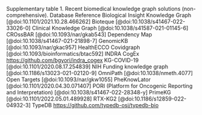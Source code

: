Supplementary table 1. Recent biomedical knowledge graph solutions (non-comprehensive). 
Database
Reference
Biological Insight Knowledge Graph
[@doi:10.1101/2021.10.28.466262]
Bioteque
[@doi:10.1038/s41467-022-33026-0]
Clinical Knowledge Graph
[@doi:10.1038/s41587-021-01145-6]
CROssBAR
[@doi:10.1093/nar/gkab543]
Dependency Map
[@doi:10.1038/s41467-021-21898-7]
GenomicKB
[@doi:10.1093/nar/gkac957]
HealthECCO Covidgraph
[@doi:10.1093/bioinformatics/btac592] 
INDRA CogEx
https://github.com/bgyori/indra_cogex 
KG-COVID-19
[@doi:10.1101/2020.08.17.254839]
NIH Funding knowledge graph
[@doi:10.1186/s13023-021-02120-9]
OmniPath
[@doi:10.1038/nmeth.4077]
Open Targets
[@doi:10.1093/nar/gkw1055]
PheKnowLator
[@doi:10.1101/2020.04.30.071407]
PORI (Platform for Oncogenic Reporting and Interpretation)
[@doi:10.1038/s41467-022-28348-y]
PrimeKG
[@doi:10.1101/2022.05.01.489928]
RTX-KG2
[@doi:10.1186/s12859-022-04932-3]
TypeDB
https://github.com/typedb-osi/typedb-bio


